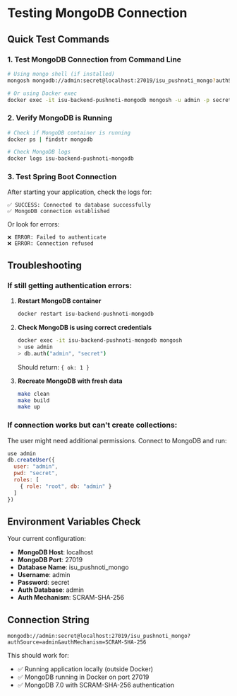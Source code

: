 # Testing MongoDB Connection

## Quick Test Commands

### 1. Test MongoDB Connection from Command Line
```bash
# Using mongo shell (if installed)
mongosh mongodb://admin:secret@localhost:27019/isu_pushnoti_mongo?authSource=admin

# Or using Docker exec
docker exec -it isu-backend-pushnoti-mongodb mongosh -u admin -p secret --authenticationDatabase admin
```

### 2. Verify MongoDB is Running
```bash
# Check if MongoDB container is running
docker ps | findstr mongodb

# Check MongoDB logs
docker logs isu-backend-pushnoti-mongodb
```

### 3. Test Spring Boot Connection
After starting your application, check the logs for:
```
✅ SUCCESS: Connected to database successfully
✅ MongoDB connection established
```

Or look for errors:
```
❌ ERROR: Failed to authenticate
❌ ERROR: Connection refused
```

## Troubleshooting

### If still getting authentication errors:

1. **Restart MongoDB container**
   ```bash
   docker restart isu-backend-pushnoti-mongodb
   ```

2. **Check MongoDB is using correct credentials**
   ```bash
   docker exec -it isu-backend-pushnoti-mongodb mongosh
   > use admin
   > db.auth("admin", "secret")
   ```
   Should return: `{ ok: 1 }`

3. **Recreate MongoDB with fresh data**
   ```bash
   make clean
   make build
   make up
   ```

### If connection works but can't create collections:

The user might need additional permissions. Connect to MongoDB and run:
```javascript
use admin
db.createUser({
  user: "admin",
  pwd: "secret",
  roles: [
    { role: "root", db: "admin" }
  ]
})
```

## Environment Variables Check

Your current configuration:
- **MongoDB Host**: localhost
- **MongoDB Port**: 27019
- **Database Name**: isu_pushnoti_mongo
- **Username**: admin
- **Password**: secret
- **Auth Database**: admin
- **Auth Mechanism**: SCRAM-SHA-256

## Connection String
```
mongodb://admin:secret@localhost:27019/isu_pushnoti_mongo?authSource=admin&authMechanism=SCRAM-SHA-256
```

This should work for:
- ✅ Running application locally (outside Docker)
- ✅ MongoDB running in Docker on port 27019
- ✅ MongoDB 7.0 with SCRAM-SHA-256 authentication

